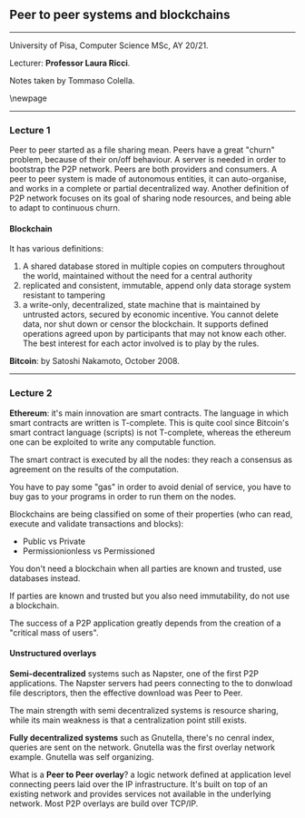 ## Peer to peer systems and blockchains

---

University of Pisa, Computer Science MSc, AY 20/21.

Lecturer: **Professor Laura Ricci**.

Notes taken by Tommaso Colella.

\newpage

---

### Lecture 1

Peer to peer started as a file sharing mean. Peers have a great "churn" problem, because of their on/off behaviour. A server is needed in order to bootstrap the P2P network. Peers are both providers and consumers. A peer to peer system is made of autonomous entities, it can auto-organise, and works in a complete or partial decentralized way. Another definition of P2P network focuses on its goal of sharing node resources, and being able to adapt to continuous churn.

#### Blockchain

It has various definitions:

1. A shared database stored in multiple copies on computers throughout the world, maintained without the need for a central authority
2. replicated and consistent, immutable, append only data storage system resistant to tampering
3. a write-only, decentralized, state machine that is maintained by untrusted actors, secured by economic incentive. You cannot delete data, nor shut down or censor the blockchain. It supports defined operations agreed upon by participants that may not know each other. The best interest for each actor involved is to play by the rules.

**Bitcoin**: by Satoshi Nakamoto, October 2008.

---

### Lecture 2

**Ethereum**: it's main innovation are smart contracts. The language in which smart contracts are written is T-complete. This is quite cool since Bitcoin's smart contract language (scripts) is not T-complete, whereas the ethereum one can be exploited to write any computable function. 

The smart contract is executed by all the nodes: they reach a consensus as agreement on the results of the computation.

You have to pay some "gas" in order to avoid denial of service, you have to buy gas to your programs in order to run them on the nodes. 

Blockchains are being classified on some of their properties (who can read, execute and validate transactions and blocks):

- Public vs Private 
- Permissionionless vs Permissioned

You don't need a blockchain when all parties are known and trusted, use databases instead.

If parties are known and trusted but you also need immutability, do not use a blockchain.

The success of a P2P application greatly depends from the creation of a "critical mass of users".

#### Unstructured overlays

**Semi-decentralized** systems such as Napster, one of the first P2P applications. The Napster servers had peers connecting to the to donwload file descriptors, then the effective download was Peer to Peer.

The main strength with semi decentralized systems is resource sharing, while its main weakness is that a centralization point still exists.

**Fully decentralized systems** such as Gnutella, there's no cenral index, queries are sent on the network. Gnutella was the first overlay network example. Gnutella was self organizing.

What is a **Peer to Peer overlay**? a logic network defined at application level connecting peers laid over the IP infrastructure. It's built on top of an existing network and provides services not available in the underlying network. Most P2P overlays are build over TCP/IP.



